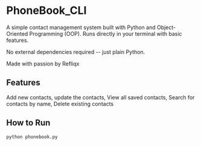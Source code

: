 # PhoneBook_CLI

A simple contact management system built with Python and Object-Oriented Programming (OOP).
Runs directly in your terminal with basic features.

No external dependencies required -- just plain Python.

Made with passion by Refliqx

## Features
   Add new contacts,
   update the contacts,
   View all saved contacts,
   Search for contacts by name,
   Delete existing contacts

## How to Run
```bash
python phonebook.py

